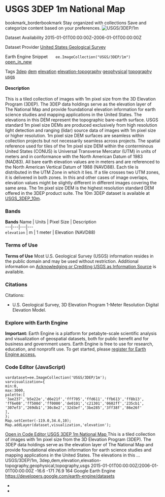  
#  USGS 3DEP 1m National Map 
bookmark_borderbookmark Stay organized with collections  Save and categorize content based on your preferences. 
![USGS/3DEP/1m](https://developers.google.com/earth-engine/datasets/images/USGS/USGS_3DEP_1m_sample.png) 

Dataset Availability
    2015-01-01T00:00:00Z–2006-01-01T00:00:00Z 

Dataset Provider
     [ United States Geological Survey ](https://www.sciencebase.gov/catalog/item/543e6b86e4b0fd76af69cf4c) 

Earth Engine Snippet
     `    ee.ImageCollection("USGS/3DEP/1m")   ` [ open_in_new ](https://code.earthengine.google.com/?scriptPath=Examples:Datasets/USGS/USGS_3DEP_1m) 

Tags
     [3dep](https://developers.google.com/earth-engine/datasets/tags/3dep) [dem](https://developers.google.com/earth-engine/datasets/tags/dem) [elevation](https://developers.google.com/earth-engine/datasets/tags/elevation) [elevation-topography](https://developers.google.com/earth-engine/datasets/tags/elevation-topography) [geophysical](https://developers.google.com/earth-engine/datasets/tags/geophysical) [topography](https://developers.google.com/earth-engine/datasets/tags/topography) [usgs](https://developers.google.com/earth-engine/datasets/tags/usgs)
#### Description
This is a tiled collection of images with 1m pixel size from the 3D Elevation Program (3DEP). The 3DEP data holdings serve as the elevation layer of The National Map and provide foundational elevation information for earth science studies and mapping applications in the United States.
The elevations in this DEM represent the topographic bare-earth surface. USGS standard 1m pixel size DEMs are produced exclusively from high resolution light detection and ranging (lidar) source data of images with 1m pixel size or higher resolution. 1m pixel size DEM surfaces are seamless within collection projects but not necessarily seamless across projects. The spatial reference used for tiles of the 1m pixel size DEM within the conterminous United States (CONUS) is Universal Transverse Mercator (UTM) in units of meters and in conformance with the North American Datum of 1983 (NAD83). All bare earth elevation values are in meters and are referenced to the North American Vertical Datum of 1988 (NAVD88). Each tile is distributed in the UTM Zone in which it lies. If a tile crosses two UTM zones, it is delivered in both zones. In this and other cases of image overlaps, elevation values might be slightly different in different images covering the same area.
The 1m pixel size DEM is the highest resolution standard DEM offered in the 3DEP product suite. The 10m 3DEP dataset is available at [USGS_3DEP_10m](https://developers.google.com/earth-engine/datasets/catalog/USGS_3DEP_10m).
### Bands
**Bands**
Name | Units | Pixel Size | Description  
---|---|---|---  
`elevation` | m |  1 meter  | Elevation (NAVD88)  
### Terms of Use
**Terms of Use**
Most U.S. Geological Survey (USGS) information resides in the public domain and may be used without restriction. Additional information on [Acknowledging or Crediting USGS as Information Source](https://www.usgs.gov/information-policies-and-instructions/crediting-usgs) is available.
### Citations
Citations:
  * U.S. Geological Survey, 3D Elevation Program 1-Meter Resolution Digital Elevation Model.


### Explore with Earth Engine
**Important:** Earth Engine is a platform for petabyte-scale scientific analysis and visualization of geospatial datasets, both for public benefit and for business and government users. Earth Engine is free to use for research, education, and nonprofit use. To get started, please [register for Earth Engine access.](https://console.cloud.google.com/earth-engine)
### Code Editor (JavaScript)
```
vardataset=ee.ImageCollection('USGS/3DEP/1m');
varvisualization={
min:0,
max:3000,
palette:[
'3ae237','b5e22e','d6e21f','fff705','ffd611','ffb613','ff8b13',
'ff6e08','ff500d','ff0000','de0101','c21301','0602ff','235cb1',
'307ef3','269db1','30c8e2','32d3ef','3be285','3ff38f','86e26f'
],
};
Map.setCenter(-119.0,34.6,10);
Map.addLayer(dataset,visualization,'elevation');
```
[ Open in Code Editor ](https://code.earthengine.google.com/?scriptPath=Examples:Datasets/USGS/USGS_3DEP_1m)
[ USGS 3DEP 1m National Map ](https://developers.google.com/earth-engine/datasets/catalog/USGS_3DEP_1m)
This is a tiled collection of images with 1m pixel size from the 3D Elevation Program (3DEP). The 3DEP data holdings serve as the elevation layer of The National Map and provide foundational elevation information for earth science studies and mapping applications in the United States. The elevations in this …
USGS/3DEP/1m, 3dep,dem,elevation,elevation-topography,geophysical,topography,usgs 
2015-01-01T00:00:00Z/2006-01-01T00:00:00Z
-16.6 -171 76.9 164 
Google Earth Engine
https://developers.google.com/earth-engine/datasets
  * [ ](https://doi.org/https://www.sciencebase.gov/catalog/item/543e6b86e4b0fd76af69cf4c)
  * [ ](https://doi.org/https://developers.google.com/earth-engine/datasets/catalog/USGS_3DEP_1m)


